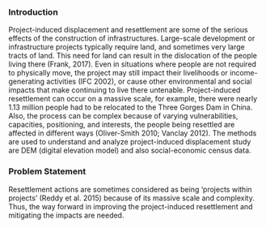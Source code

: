 ### Introduction 

Project-induced displacement and resettlement are some of the serious effects of the construction of infrastructures. Large-scale development or infrastructure projects typically require land, and sometimes very large tracts of land. This need for land can result in the dislocation of the people living there (Frank, 2017). Even in situations where people are not required to physically move, the project may still impact their livelihoods or income-generating activities (IFC 2002), or cause other environmental and social impacts that make continuing to live there untenable. Project-induced resettlement can occur on a massive scale, for example, there were nearly 1.13 million people had to be relocated to the Three Gorges Dam in China. Also, the process can be complex because of varying vulnerabilities, capacities, positioning, and interests, the people being resettled are affected in different ways (Oliver-Smith 2010; Vanclay 2012). The methods are used to understand and analyze project-induced displacement study are DEM (digital elevation model) and also social-economic census data.

### Problem Statement 

Resettlement actions are sometimes considered as being ‘projects within projects’ (Reddy et al. 2015) because of its massive scale and complexity. Thus, the way forward in improving the project-induced resettlement and mitigating the impacts are needed.
